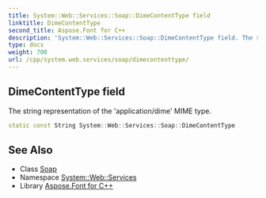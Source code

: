 ```yaml
---
title: System::Web::Services::Soap::DimeContentType field
linktitle: DimeContentType
second_title: Aspose.Font for C++
description: 'System::Web::Services::Soap::DimeContentType field. The string representation of the ''application/dime'' MIME type in C++.'
type: docs
weight: 700
url: /cpp/system.web.services/soap/dimecontenttype/
---
```

## DimeContentType field


The string representation of the 'application/dime' MIME type.

```cpp
static const String System::Web::Services::Soap::DimeContentType
```

## See Also

* Class [Soap](../)
* Namespace [System::Web::Services](../../)
* Library [Aspose.Font for C++](../../../)
